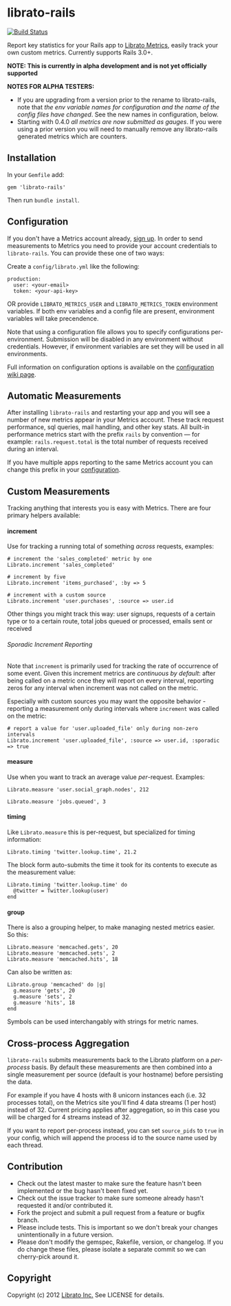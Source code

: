 librato-rails
=======

[![Build Status](https://secure.travis-ci.org/librato/librato-rails.png?branch=master)](http://travis-ci.org/librato/librato-rails)

Report key statistics for your Rails app to [Librato Metrics](https://metrics.librato.com/), easily track your own custom metrics. Currently supports Rails 3.0+.

**NOTE: This is currently in alpha development and is not yet officially supported**

**NOTES FOR ALPHA TESTERS:**
 * If you are upgrading from a version prior to the rename to librato-rails, note that *the env variable names for configuration and the name of the config files have changed*. See the new names in configuration, below.
 * Starting with 0.4.0 *all metrics are now submitted as gauges*. If you were using a prior version you will need to manually remove any librato-rails generated metrics which are counters.

## Installation

In your `Gemfile` add:

    gem 'librato-rails'
    
Then run `bundle install`.

## Configuration

If you don't have a Metrics account already, [sign up](https://metrics.librato.com/). In order to send measurements to Metrics you need to provide your account credentials to `librato-rails`. You can provide these one of two ways:

Create a `config/librato.yml` like the following:

    production:
      user: <your-email>
      token: <your-api-key>
      
OR provide `LIBRATO_METRICS_USER` and `LIBRATO_METRICS_TOKEN` environment variables. If both env variables and a config file are present, environment variables will take precendence.

Note that using a configuration file allows you to specify configurations per-environment. Submission will be disabled in any environment without credentials. However, if environment variables are set they will be used in all environments. 

Full information on configuration options is available on the [configuration wiki page](https://github.com/librato/librato-rails/wiki/Configuration).

## Automatic Measurements

After installing `librato-rails` and restarting your app and you will see a number of new metrics appear in your Metrics account. These track request performance, sql queries, mail handling, and other key stats. All built-in performance metrics start with the prefix `rails` by convention &mdash; for example: `rails.request.total` is the total number of requests received during an interval. 

If you have multiple apps reporting to the same Metrics account you can change this prefix in your [configuration](https://github.com/librato/librato-rails/wiki/Configuration).

## Custom Measurements

Tracking anything that interests you is easy with Metrics. There are four primary helpers available:

#### increment

Use for tracking a running total of something _across_ requests, examples:

    # increment the 'sales_completed' metric by one
    Librato.increment 'sales_completed'
    
    # increment by five
    Librato.increment 'items_purchased', :by => 5
    
    # increment with a custom source
    Librato.increment 'user.purchases', :source => user.id
    
Other things you might track this way: user signups, requests of a certain type or to a certain route, total jobs queued or processed, emails sent or received

###### Sporadic Increment Reporting

Note that `increment` is primarily used for tracking the rate of occurrence of some event. Given this increment metrics are _continuous by default_: after being called on a metric once they will report on every interval, reporting zeros for any interval when increment was not called on the metric.

Especially with custom sources you may want the opposite behavior - reporting a measurement only during intervals where `increment` was called on the metric:

    # report a value for 'user.uploaded_file' only during non-zero intervals
    Librato.increment 'user.uploaded_file', :source => user.id, :sporadic => true

#### measure

Use when you want to track an average value _per_-request. Examples:

    Librato.measure 'user.social_graph.nodes', 212

    Librato.measure 'jobs.queued', 3
    

#### timing

Like `Librato.measure` this is per-request, but specialized for timing information:

    Librato.timing 'twitter.lookup.time', 21.2
	
The block form auto-submits the time it took for its contents to execute as the measurement value:

    Librato.timing 'twitter.lookup.time' do
      @twitter = Twitter.lookup(user)
    end

#### group

There is also a grouping helper, to make managing nested metrics easier. So this:

    Librato.measure 'memcached.gets', 20
    Librato.measure 'memcached.sets', 2
    Librato.measure 'memcached.hits', 18
    
Can also be written as:

    Librato.group 'memcached' do |g|
      g.measure 'gets', 20
      g.measure 'sets', 2
      g.measure 'hits', 18
    end

Symbols can be used interchangably with strings for metric names.

## Cross-process Aggregation

`librato-rails` submits measurements back to the Librato platform on a _per-process_ basis. By default these measurements are then combined into a single measurement per source (default is your hostname) before persisting the data. 

For example if you have 4 hosts with 8 unicorn instances each (i.e. 32 processes total), on the Metrics site you'll find 4 data streams (1 per host) instead of 32.
Current pricing applies after aggregation, so in this case you will be charged for 4 streams instead of 32.

If you want to report per-process instead, you can set `source_pids` to `true` in
your config, which will append the process id to the source name used by each thread. 

## Contribution

* Check out the latest master to make sure the feature hasn't been implemented or the bug hasn't been fixed yet.
* Check out the issue tracker to make sure someone already hasn't requested it and/or contributed it.
* Fork the project and submit a pull request from a feature or bugfix branch.
* Please include tests. This is important so we don't break your changes unintentionally in a future version.
* Please don't modify the gemspec, Rakefile, version, or changelog. If you do change these files, please isolate a separate commit so we can cherry-pick around it.

## Copyright

Copyright (c) 2012 [Librato Inc.](http://librato.com) See LICENSE for details.
